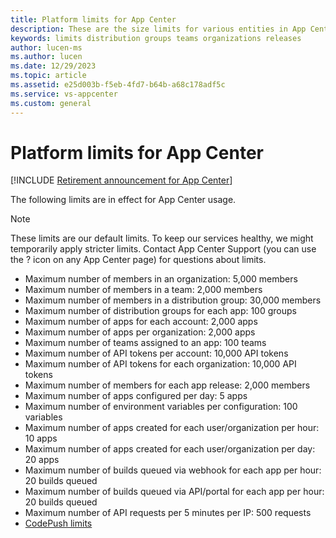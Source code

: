 ```yaml
---
title: Platform limits for App Center
description: These are the size limits for various entities in App Center.
keywords: limits distribution groups teams organizations releases
author: lucen-ms
ms.author: lucen
ms.date: 12/29/2023
ms.topic: article
ms.assetid: e25d003b-f5eb-4fd7-b64b-a68c178adf5c
ms.service: vs-appcenter
ms.custom: general
---
```


# Platform limits for App Center

[!INCLUDE [Retirement announcement for App Center](~/includes/retirement.md)]

The following limits are in effect for App Center usage.

> [!NOTE]
> These limits are our default limits. To keep our services healthy, we might temporarily apply stricter limits. Contact App Center Support (you can use the ? icon on any App Center page) for questions about limits.

- Maximum number of members in an organization: 5,000 members
- Maximum number of members in a team: 2,000 members
- Maximum number of members in a distribution group: 30,000 members
- Maximum number of distribution groups for each app: 100 groups
- Maximum number of apps for each account: 2,000 apps
- Maximum number of apps per organization: 2,000 apps
- Maximum number of teams assigned to an app: 100 teams
- Maximum number of API tokens per account: 10,000 API tokens
- Maximum number of API tokens for each organization: 10,000 API tokens
- Maximum number of members for each app release: 2,000 members
- Maximum number of apps configured per day: 5 apps
- Maximum number of environment variables per configuration: 100 variables
- Maximum number of apps created for each user/organization per hour: 10 apps
- Maximum number of apps created for each user/organization per day: 20 apps
- Maximum number of builds queued via webhook for each app per hour: 20 builds queued
- Maximum number of builds queued via API/portal for each app per hour: 20 builds queued
- Maximum number of API requests per 5 minutes per IP: 500 requests
- [CodePush limits](~/distribution/codepush/index.md)
